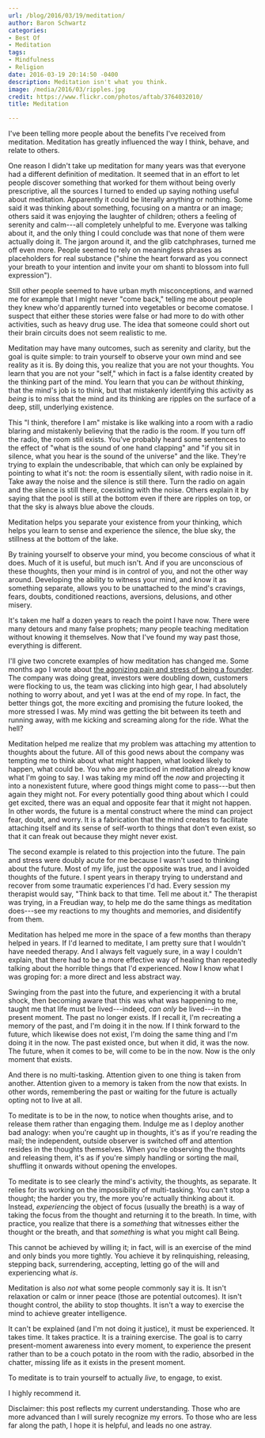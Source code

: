 ```yaml
---
url: /blog/2016/03/19/meditation/
author: Baron Schwartz
categories:
- Best Of
- Meditation
tags:
- Mindfulness
- Religion
date: 2016-03-19 20:14:50 -0400
description: Meditation isn't what you think.
image: /media/2016/03/ripples.jpg
credit: https://www.flickr.com/photos/aftab/3764032010/
title: Meditation

---
```

I've been telling more people about the benefits I've received from
meditation. Meditation has greatly influenced the way I think, behave, and
relate to others.

<!--more-->

One reason I didn't take up meditation for many years was that everyone had a
different definition of meditation. It seemed that in an effort to let people
discover something that worked for them without being overly prescriptive, all
the sources I turned to ended up saying nothing useful about meditation.
Apparently it could be literally anything or nothing. Some said it was thinking
about something, focusing on a mantra or an image; others said it was enjoying
the laughter of children; others a feeling of serenity and calm---all completely
unhelpful to me. Everyone was talking about it, and the only thing I could
conclude was that none of them were actually doing it. The jargon around it, and
the glib catchphrases, turned me off even more. People seemed to rely on
meaningless phrases  as placeholders for real substance ("shine the heart
forward as you connect your breath to your intention and invite your om shanti
to blossom into full expression").

Still other people seemed to have urban myth misconceptions, and warned me for
example that I might never "come back," telling me about people they knew who'd
apparently turned into vegetables or become comatose. I suspect that either
these stories were false or had more to do with other activities, such as heavy
drug use. The idea that someone could short out their brain circuits does not
seem realistic to me.

Meditation may have many outcomes, such as serenity and clarity, but the goal is
quite simple: to train yourself to observe your own mind and see
reality as it is. By doing this, you realize that you are not your thoughts. You
learn that you are not your "self," which in fact is a false identity created by
the thinking part of the mind. You learn that you can *be* without *thinking*,
that the mind's job is to think, but that mistakenly identifying this activity
as *being* is to miss that the mind and its thinking are ripples on the surface
of a deep, still, underlying existence.

This "I think, therefore I am" mistake is like walking into a room with a
radio blaring and mistakenly believing that the radio is the room. If
you turn off the radio, the room still exists. You've probably heard some
sentences to the effect of "what is the sound of one hand clapping" and "if you
sit in silence, what you hear is the sound of the universe" and the like.
They're trying to explain the undescribable, that which can only be explained by
pointing to what it's not: the room is essentially silent, with radio noise
in it. Take away the noise and the silence is still there. Turn the radio
on again and the silence is still there, coexisting with the noise. Others
explain it by saying that the pool is still at the bottom even if there are
ripples on top, or that the sky is always blue above the clouds.

Meditation helps you separate your existence from your thinking, which helps you
learn to sense and experience the silence, the blue sky, the stillness at the
bottom of the lake.

By training yourself to observe your mind, you become conscious of what it does.
Much of it is useful, but much isn't. And if you are unconscious of these
thoughts, then your mind is in control of you, and not the other way around.
Developing the ability to witness your mind, and know it as something separate,
allows you to be unattached to the mind's cravings, fears, doubts, conditioned
reactions, aversions, delusions, and other misery.

It's taken me half a dozen years to reach the point I have now. There were many
detours and many false prophets; many people teaching meditation without knowing
it themselves. Now that I've found my way past those, everything is different.

I'll give two concrete examples of how meditation has changed me. Some months
ago I wrote about [the agonizing pain and stress of being a
founder](/blog/2015/11/10/what-its-like/). The company was doing great,
investors were doubling down, customers were flocking to us, the team was
clicking into high gear, I had absolutely nothing to worry about, and yet I was
at the end of my rope. In fact, the better things got, the more exciting and
promising the future looked, the more stressed I was. My mind was getting the
bit between its teeth and running away, with me kicking and screaming along for
the ride. What the hell?

Meditation helped me realize that my problem was attaching my attention to
thoughts about the future. All of this good news about the company was tempting
me to think about what might happen, what looked likely to happen, what could
be. You who are practiced in meditation already know what I'm going to say. I
was taking my mind off the *now* and projecting it into a nonexistent future,
where good things might come to pass---but then again they might not. For every
potentially good thing about which I could get excited, there was an equal and
opposite fear that it might not happen. In other words, the future is a mental
construct where the mind can project fear, doubt, and worry. It is a fabrication
that the mind creates to facilitate attaching itself and its sense of self-worth
to things that don't even exist, so that it can freak out because they might
never exist.

The second example is related to this projection into the future.  The pain and
stress were doubly acute for me because I wasn't used to thinking about the
future. Most of my life, just the opposite was true, and I avoided thoughts of
the future. I spent years in therapy trying to understand and recover from some
traumatic experiences I'd had. Every session my therapist would say, "Think back
to that time. Tell me about it." The therapist was trying, in a Freudian way, to
help me do the same things as meditation does---see my reactions to my thoughts
and memories, and disidentify from them.

Meditation has helped me more in the space of a few months than therapy helped
in years. If I'd learned to meditate, I am pretty sure that I wouldn't
have needed therapy. And I always felt vaguely sure, in a way I couldn't
explain, that there had to be a more effective way of healing than repeatedly
talking about the horrible things that I'd experienced. Now I know what I was
groping for: a more direct and less abstract way.

Swinging from the past into the future, and experiencing it with a brutal shock,
then becoming aware that this was what was happening to me, taught me that life
must be lived---indeed, *can only* be lived---in the present moment. The past no
longer exists. If I recall it, I'm recreating a memory of the past, and I'm
doing it in the now. If I think forward to the future, which likewise does not
exist, I'm doing the same thing and I'm doing it in the now. The past existed
once, but when it did, it was the now. The future, when it comes to be, will
come to be in the now. Now is the only moment that exists.

And there is no multi-tasking. Attention given to one thing is taken from
another. Attention given to a memory is taken from the now that exists. In other
words, remembering the past or waiting for the future is actually opting not to
live at all.

To meditate is to be in the now, to notice when thoughts arise, and to release
them rather than engaging them. Indulge me as I deploy another bad analogy: when
you're caught up in thoughts, it's as if you're reading the mail; the
independent, outside observer is switched off and attention resides in the
thoughts themselves. When you're observing the thoughts and releasing them, it's
as if you're simply handling or sorting the mail, shuffling it onwards without
opening the envelopes.

To meditate is to see clearly the mind's activity, the
thoughts, as separate.  It relies for its working on the impossibility of
multi-tasking. You can't stop a thought; the harder you try, the more you're
actually thinking about it. Instead, *experiencing* the object of focus (usually
the breath) is a way of taking the focus from the thought and returning it to
the breath. In time, with practice, you realize that there is a *something* that
witnesses either the thought or the breath, and that *something* is what you
might call Being.

This cannot be achieved by willing it; in fact, will is an exercise of the mind
and only binds you more tightly. You achieve it by relinquishing, releasing,
stepping back, surrendering, accepting, letting go of the will and experiencing
what *is*.

Meditation is also *not* what some people commonly say it is. It isn't
relaxation or calm or inner peace (those are potential outcomes). It isn't
thought control, the ability to stop thoughts. It isn't a way to exercise the
mind to achieve greater intelligence.

It can't be explained (and I'm not doing it justice), it must be experienced. It
takes time. It takes practice.  It is a training exercise. The goal is to carry
present-moment awareness into every moment, to experience the present rather
than to be a couch potato in the room with the radio, absorbed in the
chatter, missing life as it exists in the present moment.

To meditate is to train yourself to actually *live*, to engage, to exist.

I highly recommend it.

Disclaimer: this post reflects my current understanding. Those who are more
advanced than I will surely recognize my errors. To those who are less far along
the path, I hope it is helpful, and leads no one astray.

